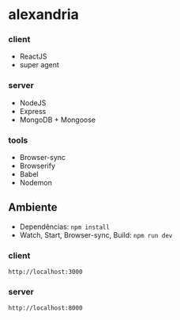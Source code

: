 # alexandria

### client
- ReactJS
- super agent

### server
- NodeJS
- Express
- MongoDB + Mongoose

### tools
- Browser-sync
- Browserify
- Babel
- Nodemon

## Ambiente
- Dependências: `npm install`
- Watch, Start, Browser-sync, Build: `npm run dev`

### client
`http://localhost:3000`

### server
`http://localhost:8000`
